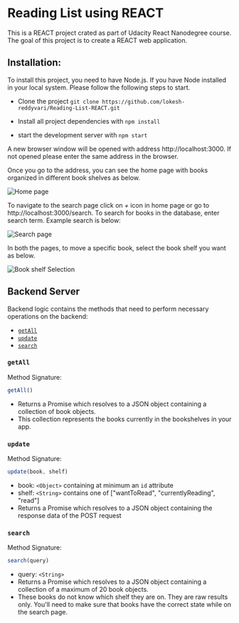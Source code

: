 # Reading List using REACT

This is a REACT project crated as part of Udacity React Nanodegree course. The goal of this project is to create a REACT web application.

## Installation:

To install this project, you need to have Node.js. If you have Node installed in your local system. Please follow the following steps to start.

* Clone the project
`git clone https://github.com/lokesh-reddyvari/Reading-List-REACT.git`

* Install all project dependencies with `npm install`
* start the development server with `npm start`

A new browser window will be opened with address http://localhost:3000. If not opened please enter the same address in the browser.

Once you go to the address, you can see the home page with books organized in different book shelves as below.

![Home page](/screenshots/home-page.png?raw=true "Home Page")

To navigate to the search page click on *+* icon in home page or go to http://localhost:3000/search. To search for books in the database, enter search term. Example search is below:

![Search page](/screenshots/search-page.png?raw=true "Search Page")

In both the pages, to move a specific book, select the book shelf you want as below.

![Book shelf Selection](/screenshots/book-shelf-selection.png?raw=true "Book shelf Selection")


## Backend Server

Backend logic contains the methods that need to perform necessary operations on the backend:

* [`getAll`](#getall)
* [`update`](#update)
* [`search`](#search)

### `getAll`

Method Signature:

```js
getAll()
```

* Returns a Promise which resolves to a JSON object containing a collection of book objects.
* This collection represents the books currently in the bookshelves in your app.

### `update`

Method Signature:

```js
update(book, shelf)
```

* book: `<Object>` containing at minimum an `id` attribute
* shelf: `<String>` contains one of ["wantToRead", "currentlyReading", "read"]  
* Returns a Promise which resolves to a JSON object containing the response data of the POST request

### `search`

Method Signature:

```js
search(query)
```

* query: `<String>`
* Returns a Promise which resolves to a JSON object containing a collection of a maximum of 20 book objects.
* These books do not know which shelf they are on. They are raw results only. You'll need to make sure that books have the correct state while on the search page.

